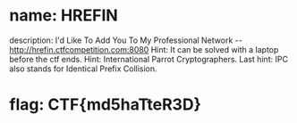 # name: HREFIN
description: I'd Like To Add You To My Professional Network -- http://hrefin.ctfcompetition.com:8080
Hint: It can be solved with a laptop before the ctf ends.
Hint: International Parrot Cryptographers. Last hint: IPC also stands for Identical Prefix Collision.
# flag: CTF{md5haTteR3D}